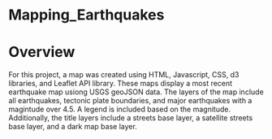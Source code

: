 # Mapping_Earthquakes
# Overview
For this project, a map was created using HTML, Javascript, CSS, d3 libraries, and Leaflet API library. These maps display a most recent earthquake map usiong USGS geoJSON data. The layers of the map include all earthquakes, tectonic plate boundaries, and major earthquakes with a magintude over 4.5. A legend is included based on the magnitude. Additionally, the title layers include a streets base layer, a satellite streets base layer, and a dark map base layer.  
